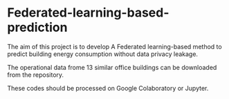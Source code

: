 # Federated-learning-based-prediction

The aim of this project is to develop A Federated learning-based method to predict building energy consumption without data privacy leakage.

The operational data frome 13 similar office buildings can be downloaded from the repository.

These codes should be processed on Google Colaboratory or Jupyter.
